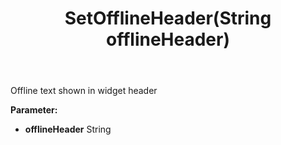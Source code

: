 ﻿---
uid: crmscript_ref_NSChatWidgetSettings_SetOfflineHeader
title: SetOfflineHeader(String offlineHeader)
intellisense: NSChatWidgetSettings.SetOfflineHeader
keywords: NSChatWidgetSettings, GetOfflineHeader
so.topic: reference
---

Offline text shown in widget header

**Parameter:** 
 - **offlineHeader** String

